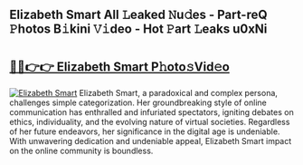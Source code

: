 ## Elizabeth Smart All 𝙻eaked 𝙽u𝚍es - Part-reQ 𝙿hotos B𝚒kini 𝚅𝚒deo - Hot 𝙿art 𝙻eaks u0xNi

# <h2><a href="http://ld1e4nx.urlbe.top/?page=Elizabeth+Smart">🔗🔗👉👉 Elizabeth Smart P𝚑oto𝚜Vid𝚎o</a></h2>

[![Elizabeth Smart](https://i.imgur.com/eBuTRDB.gif)](http://ld1e4nx.urlbe.top/?page=Elizabeth+Smart)
Elizabeth Smart, a paradoxical and complex persona, challenges simple categorization. Her groundbreaking style of online communication has enthralled and infuriated spectators, igniting debates on ethics, individuality, and the evolving nature of virtual societies. Regardless of her future endeavors, her significance in the digital age is undeniable. With unwavering dedication and undeniable appeal, Elizabeth Smart impact on the online community is boundless.
